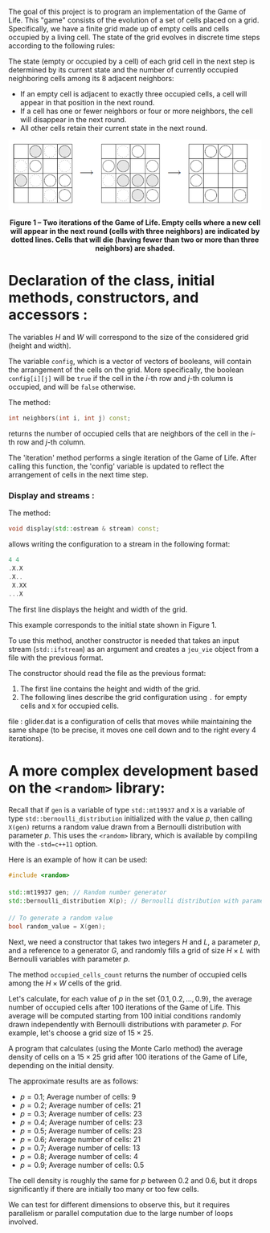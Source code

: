 The goal of this project is to program an implementation of the Game of Life. This "game" consists of the evolution of a set of cells placed on a grid. Specifically, we have a finite grid made up of empty cells and cells occupied by a living cell. The state of the grid evolves in discrete time steps according to the following rules:

The state (empty or occupied by a cell) of each grid cell in the next step is determined by its current state and the number of currently occupied neighboring cells among its 8 adjacent neighbors:
- If an empty cell is adjacent to exactly three occupied cells, a cell will appear in that position in the next round.
- If a cell has one or fewer neighbors or four or more neighbors, the cell will disappear in the next round.
- All other cells retain their current state in the next round.

![Example of Game of Life Rules](Example.png)

<figcaption style="text-align: center; font-weight: bold;">
Figure 1 – Two iterations of the Game of Life. Empty cells where a new cell will appear in the next round (cells with three neighbors) are indicated by dotted lines. Cells that will die (having fewer than two or more than three neighbors) are shaded.
</figcaption>

# Declaration of the class, initial methods, constructors, and accessors :
The variables $H$ and $W$ will correspond to the size of the considered grid (height and width). 

The variable `config`, which is a vector of vectors of booleans, will contain the arrangement of the cells on the grid. More specifically, the boolean `config[i][j]` will be `true` if the cell in the $i$-th row and $j$-th column is occupied, and will be `false` otherwise.

The method:
```cpp
int neighbors(int i, int j) const;
``` 
returns the number of occupied cells that are neighbors of the cell in the $i$-th row and $j$-th column.

The 'iteration' method performs a single iteration of the Game of Life. After calling this function, the 'config' variable is updated to reflect the arrangement of cells in the next time step.

### Display and streams :
The method:

```cpp
void display(std::ostream & stream) const;
```
allows writing the configuration to a stream in the following format:
```cpp
4 4
.X.X
.X..
 X.XX
...X
```
The first line displays the height and width of the grid. 

This example corresponds to the initial state shown in Figure 1.

To use this method, another constructor is needed that takes an input stream (`std::ifstream`) as an argument and creates a `jeu_vie` object from a file with the previous format.

The constructor should read the file as the previous format:

1. The first line contains the height and width of the grid.
2. The following lines describe the grid configuration using `.` for empty cells and `X` for occupied cells.

file : glider.dat is a configuration of cells that moves while maintaining the same shape (to be precise, it moves one cell down and to the right every 4 iterations).

# A more complex development based on the `<random>` library:

Recall that if `gen` is a variable of type `std::mt19937` and `X` is a variable of type `std::bernoulli_distribution` initialized with the value $p$, then calling `X(gen)` returns a random value drawn from a Bernoulli distribution with parameter $p$. This uses the `<random>` library, which is available by compiling with the `-std=c++11` option.

Here is an example of how it can be used:

```cpp
#include <random>

std::mt19937 gen; // Random number generator
std::bernoulli_distribution X(p); // Bernoulli distribution with parameter p

// To generate a random value
bool random_value = X(gen);

```

Next, we need a constructor that takes two integers $H$ and $L$, a parameter $p$, and a reference to a generator $G$, and randomly fills a grid of size $H \times L$ with Bernoulli variables with parameter $p$.

The method `occupied_cells_count` returns the number of occupied cells among the $H \times W$ cells of the grid.

Let's calculate, for each value of $p$ in the set $\{0.1, 0.2, \dots, 0.9\}$, the average number of occupied cells after 100 iterations of the Game of Life. This average will be computed starting from 100 initial conditions randomly drawn independently with Bernoulli distributions with parameter $p$. For example, let's choose a grid size of $15 \times 25$.

A program that calculates (using the Monte Carlo method) the average density of cells on a $15 \times 25$ grid after 100 iterations of the Game of Life, depending on the initial density.

The approximate results are as follows:

- $p = 0.1$; Average number of cells: 9
- $p = 0.2$; Average number of cells: 21
- $p = 0.3$; Average number of cells: 23
- $p = 0.4$; Average number of cells: 23
- $p = 0.5$; Average number of cells: 23
- $p = 0.6$; Average number of cells: 21
- $p = 0.7$; Average number of cells: 13
- $p = 0.8$; Average number of cells: 4
- $p = 0.9$; Average number of cells: 0.5

The cell density is roughly the same for $p$ between 0.2 and 0.6, but it drops significantly if there are initially too many or too few cells.

We can test for different dimensions to observe this, but it requires parallelism or parallel computation due to the large number of loops involved.